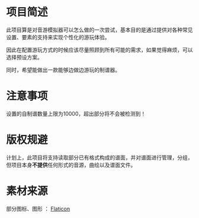 # 项目简述
此项目算是对音游模拟器可以怎么做的一次尝试，基本目的是通过提供对各种常见设置、要素的支持来实现个性化的游玩体验。

因此在配置游玩方式的时候应该尽量照顾到所有可能的需求，如果觉得麻烦，可以选择预设方案。

同时，希望能做出一款能够边做边游玩的制谱器。

# 注意事项
设置的自制谱数量上限为10000，超出部分将不会被检测到！

# 版权规避
计划上，此项目将支持读取部分已有格式构成的谱面，并对谱面进行管理，分组，但项目本身**不提供**任何形式的音源，曲绘以及谱面文件。

# 素材来源
部分图标、图形 ： <a href="https://www.flaticon.com/free-icons/vinyl" title="vinyl icons">Flaticon</a>